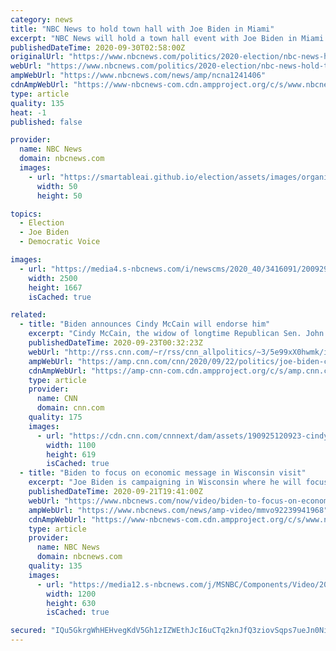 ```yaml
---
category: news
title: "NBC News to hold town hall with Joe Biden in Miami"
excerpt: "NBC News will hold a town hall event with Joe Biden in Miami next week, the network announced Tuesday. The town hall will be hosted by \"Nightly News\" anchor Lester Holt, and will air at 8 p.m. ET on Monday — two days before the Oct."
publishedDateTime: 2020-09-30T02:58:00Z
originalUrl: "https://www.nbcnews.com/politics/2020-election/nbc-news-hold-town-hall-joe-biden-miami-n1241406"
webUrl: "https://www.nbcnews.com/politics/2020-election/nbc-news-hold-town-hall-joe-biden-miami-n1241406"
ampWebUrl: "https://www.nbcnews.com/news/amp/ncna1241406"
cdnAmpWebUrl: "https://www-nbcnews-com.cdn.ampproject.org/c/s/www.nbcnews.com/news/amp/ncna1241406"
type: article
quality: 135
heat: -1
published: false

provider:
  name: NBC News
  domain: nbcnews.com
  images:
    - url: "https://smartableai.github.io/election/assets/images/organizations/nbcnews.com-50x50.jpg"
      width: 50
      height: 50

topics:
  - Election
  - Joe Biden
  - Democratic Voice

images:
  - url: "https://media4.s-nbcnews.com/i/newscms/2020_40/3416091/200929-joe-biden-tampa-jm-1629_760989d72ad89f415b73e59aed61f8e7.jpg"
    width: 2500
    height: 1667
    isCached: true

related:
  - title: "Biden announces Cindy McCain will endorse him"
    excerpt: "Cindy McCain, the widow of longtime Republican Sen. John McCain of Arizona, is set to endorse Joe Biden, the Democratic presidential nominee told donors Tuesday.\n    \n"
    publishedDateTime: 2020-09-23T00:32:23Z
    webUrl: "http://rss.cnn.com/~r/rss/cnn_allpolitics/~3/5e99xX0hwmk/index.html"
    ampWebUrl: "https://amp.cnn.com/cnn/2020/09/22/politics/joe-biden-cindy-mccain-endorse/index.html"
    cdnAmpWebUrl: "https://amp-cnn-com.cdn.ampproject.org/c/s/amp.cnn.com/cnn/2020/09/22/politics/joe-biden-cindy-mccain-endorse/index.html"
    type: article
    provider:
      name: CNN
      domain: cnn.com
    quality: 175
    images:
      - url: "https://cdn.cnn.com/cnnnext/dam/assets/190925120923-cindy-mccain-file-super-tease.jpg"
        width: 1100
        height: 619
        isCached: true
  - title: "Biden to focus on economic message in Wisconsin visit"
    excerpt: "Joe Biden is campaigning in Wisconsin where he will focus on his economic message and the coronavirus death toll. The trip comes on the heels of a new NBC News/Wall Street Journal poll, which showed Biden with an eight point lead over President Trump."
    publishedDateTime: 2020-09-21T19:41:00Z
    webUrl: "https://www.nbcnews.com/now/video/biden-to-focus-on-economic-message-in-wisconsin-visit-92239941968"
    ampWebUrl: "https://www.nbcnews.com/news/amp-video/mmvo92239941968"
    cdnAmpWebUrl: "https://www-nbcnews-com.cdn.ampproject.org/c/s/www.nbcnews.com/news/amp-video/mmvo92239941968"
    type: article
    provider:
      name: NBC News
      domain: nbcnews.com
    quality: 135
    images:
      - url: "https://media12.s-nbcnews.com/j/MSNBC/Components/Video/202009/ott_now_biden_wi_200921_1920x1080.nbcnews-fp-1200-630.jpg"
        width: 1200
        height: 630
        isCached: true

secured: "IQu5GkrgWhHEHvegKdV5Gh1zIZWEthJcI6uCTq2knJfQ3ziovSqps7ueJn0NiS2BcYr99uO4+px8ckBDXu5mwzq2uzbEi72Jz4yGLuoy/VIP2XYh9//K2GSy37X1/HpJo6RUEe6Xz1fMrcyY/dmBe3PcGZZa2Oji1UM7SAqj7qjrmQM2Nken+bTKfxLNLL7ELMyGEnocZMwomFfBQCxG96Gjo/5TXwp27UihnG7fuuwK/yF4q2zH1XD9DFiKgfd1hc7KwCadeTrFxtAEmMtaOVnyWY/Tl446wBm9TpMzZ+4UYFngNtD3im4CZME6x0dkH93g2+mC+jt0o1/Q33FhFekkiZDSFM2FKhSKuc8+P30=;nHGTOAS504eooEm030TF9Q=="
---
```


